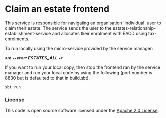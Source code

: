 # Claim an estate frontend

This service is responsible for navigating an organisation 'individual' user to claim their estate.
The service sends the user to the estates-relationship-establishment-service and allocates their enrolment with EACD using tax-enrolments.

To run locally using the micro-service provided by the service manager:

***sm --start ESTATES_ALL -r***

If you want to run your local copy, then stop the frontend ran by the service manager and run your local code by using the following (port number is 8830 but is defaulted to that in build.sbt).

`sbt run`

### License

This code is open source software licensed under the [Apache 2.0 License]("http://www.apache.org/licenses/LICENSE-2.0.html").
